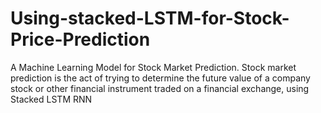 # Using-stacked-LSTM-for-Stock-Price-Prediction
A Machine Learning Model for Stock Market Prediction. Stock market prediction is the act of trying to determine the future value of a company stock or other financial instrument traded on a financial exchange, using Stacked LSTM RNN
